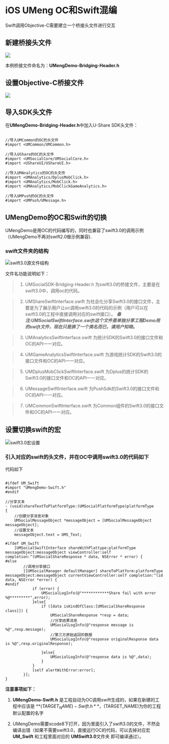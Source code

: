 # iOS UMeng OC和Swift混编

Swift调用Objective-C需要建立一个桥接头文件进行交互

## 新建桥接头文件
<img src="http://dev.umeng.com/system/images/W1siZiIsIjIwMTcvMDUvMzEvMTdfMTVfNDFfOTM3X18ucG5nIl1d/新建桥接文件.png" > 

本例桥接文件命名为：**UMengDemo-Bridging-Header.h**

## 设置Objective-C桥接文件

<img src="http://dev.umeng.com/system/images/W1siZiIsIjIwMTcvMDUvMzEvMTdfMTZfMTJfNTUzX19PYmplY3RpdmVfQ18ucG5nIl1d/设置Objective-C桥接文件.png" > 

## 导入SDK头文件
在**UMengDemo-Bridging-Header.h**中加入U-Share SDK头文件：

```

//导入UMCommon的OC的头文件
#import <UMCommon/UMCommon.h>

//导入UShare的OC的头文件
#import <UMSocialCore/UMSocialCore.h>
#import <UShareUI/UShareUI.h>

//导入UMAnalytics的OC的头文件
#import <UMAnalytics/DplusMobClick.h>
#import <UMAnalytics/MobClick.h>
#import <UMAnalytics/MobClickGameAnalytics.h>

//导入UMPush的OC的头文件
#import <UMPush/UMessage.h>

```

## UMengDemo的OC和Swift的切换

UMengDemo是用OC的代码编写的，同时也兼容了swift3.0的调用示例（UMengDemo不再对swift2.0做示例兼容).

### swift文件夹的结构

![swift3.0源文件结构](http://dev.umeng.com/system/images/W1siZiIsIjIwMTcvMDUvMzEvMTdfMTZfNDlfODQ2X3N3aWZ0My4wXy5wbmciXV0/swift3.0的文件结构.png)

文件名功能说明如下：

> 1. UMSocialSDK-Bridging-Header.h 为swift3.0的桥接文件，主要是在swift3.0中，调用oc的代码。

> 2. UMShareSwiftInterface.swift 为社会化分享Swift3.0的接口文件，主要是为了展示用户让oc调用swift3.0的代码的示例（用户可以在swift3.0的工程中直接调用对应的swift接口）。
***备注:UMSocialSwiftInterface.swift这个文件是单独分享工程Demo用的swift文件，现在只是换了一个类名而已，请用户知晓。***

> 3. UMAnalyticsSwiftInterface.swift 为统计SDK的Swift3.0的接口文件和OC的API一一对应。

> 4. UMGameAnalyticsSwiftInterface.swift 为游戏统计SDK的Swift3.0的接口文件和OC的API一一对应。

> 5. UMDplusMobClickSwiftInterface.swift 为Dplus的统计SDK的Swift3.0的接口文件和OC的API一一对应。

> 6. UMessageSwiftInterface.swift 为PushSdk的Swift3.0的接口文件和OC的API一一对应。

> 7. UMCommonSwiftInterface.swift 为Common组件的Swift3.0的接口文件和OC的API一一对应。


## 设置切换swift的宏

![swift3.0宏设置](http://dev.umeng.com/system/images/W1siZiIsIjIwMTcvMDIvMDYvMTZfNTZfMzFfNTI5X3N3aWZ0M18wX3NldHRpbmcucG5nIl1d/swift3_0_setting.png)

### 引入对应的swift的头文件，并在OC中调用swift3.0的代码如下

代码如下

```

#ifdef UM_Swift
#import "UMengDemo-Swift.h"
#endif

//分享文本
- (void)shareTextToPlatformType:(UMSocialPlatformType)platformType
{
    //创建分享消息对象
    UMSocialMessageObject *messageObject = [UMSocialMessageObject messageObject];
    //设置文本
    messageObject.text = UMS_Text;
    
#ifdef UM_Swift
    [UMSocialSwiftInterface shareWithPlattype:platformType messageObject:messageObject viewController:self completion:^(UMSocialShareResponse * data, NSError * error) {
#else
        //调用分享接口
        [[UMSocialManager defaultManager] shareToPlatform:platformType messageObject:messageObject currentViewController:self completion:^(id data, NSError *error) {
#endif
            if (error) {
                UMSocialLogInfo(@"************Share fail with error %@*********",error);
            }else{
                if ([data isKindOfClass:[UMSocialShareResponse class]]) {
                    UMSocialShareResponse *resp = data;
                    //分享结果消息
                    UMSocialLogInfo(@"response message is %@",resp.message);
                    //第三方原始返回的数据
                    UMSocialLogInfo(@"response originalResponse data is %@",resp.originalResponse);
                    
                }else{
                    UMSocialLogInfo(@"response data is %@",data);
                }
            }
            [self alertWithError:error];
        }];
}

```


**注意事项如下：**

1. **UMengDemo-Swift.h** 是工程自动为OC调用swift生成的，如果在新建的工程中应该是 **$(TARGET_NAME)-Swift.h** ，$(TARGET_NAME)为你的工程默认配置的名字


2. UMengDemo需要xcode8下打开，因为里面引入了swift3.0的文件，不然会编译出错（如果不需要swift3.0，直接运行OC的代码，可以去掉对应宏 **UM_Swift** 和工程里面对应的 **UMSwift3.0**文件夹 即可编译通过）。